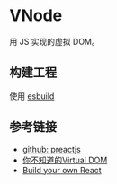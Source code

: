 # VNode

用 JS 实现的虚拟 DOM。

## 构建工程

使用 [esbuild](https://esbuild.github.io/)

## 参考链接

- [github: preactjs](https://github.com/preactjs/preact)
- [你不知道的Virtual DOM](https://segmentfault.com/a/1190000016129036)
- [Build your own React](https://pomb.us/build-your-own-react)

